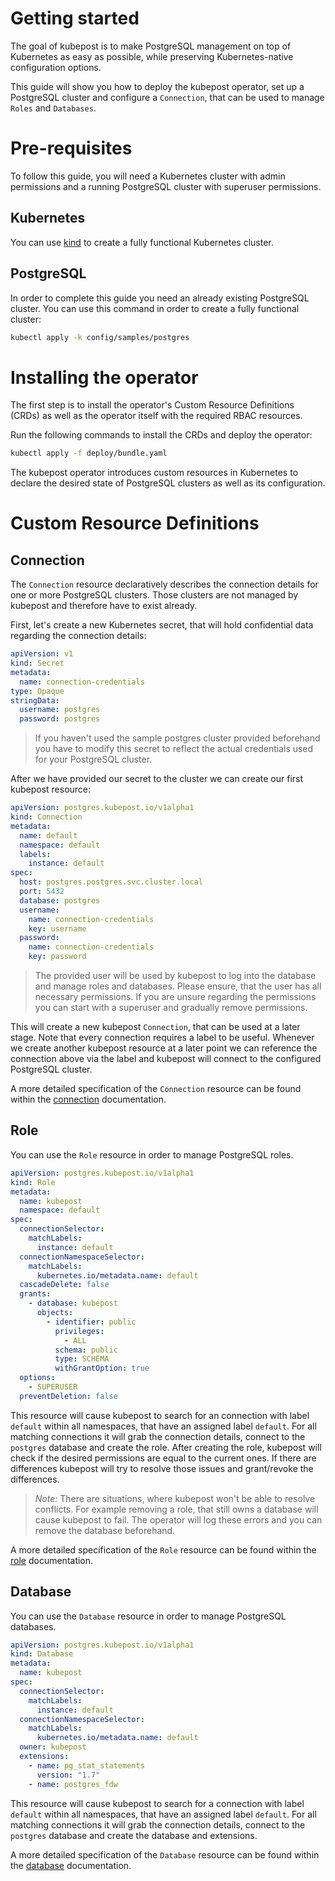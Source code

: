 # Getting started

The goal of kubepost is to make PostgreSQL management on top of Kubernetes
as easy as possible, while preserving Kubernetes-native configuration options.

This guide will show you how to deploy the kubepost operator, set up a
PostgreSQL cluster and configure a `Connection`, that can be used to manage
`Roles` and `Databases`.

# Pre-requisites

To follow this guide, you will need a Kubernetes cluster with admin permissions and a running
PostgreSQL cluster with superuser permissions.

## Kubernetes

You can use [kind](https://kind.sigs.k8s.io/) to create a fully functional Kubernetes cluster.

## PostgreSQL

In order to complete this guide you need an already existing PostgreSQL cluster. You can use this
command in order to create a fully functional cluster:

```sh
kubectl apply -k config/samples/postgres
```

# Installing the operator

The first step is to install the operator's Custom Resource Definitions (CRDs) as well
as the operator itself with the required RBAC resources.

Run the following commands to install the CRDs and deploy the operator:

```sh
kubectl apply -f deploy/bundle.yaml
```

The kubepost operator introduces custom resources in Kubernetes to declare
the desired state of PostgreSQL clusters as well as its configuration.

# Custom Resource Definitions

## Connection

The `Connection` resource declaratively describes the connection details for one or more PostgreSQL
clusters. Those clusters are not managed by kubepost and therefore have to exist already.

First, let's create a new Kubernetes secret, that will hold confidential data regarding the connection details:

```yaml
apiVersion: v1
kind: Secret
metadata:
  name: connection-credentials
type: Opaque
stringData:
  username: postgres
  password: postgres
```

> If you haven't used the sample postgres cluster provided beforehand you have to modify this secret to reflect
the actual credentials used for your PostgreSQL cluster.

After we have provided our secret to the cluster we can create our first kubepost resource:

```yaml
apiVersion: postgres.kubepost.io/v1alpha1
kind: Connection
metadata:
  name: default
  namespace: default
  labels:
    instance: default
spec:
  host: postgres.postgres.svc.cluster.local
  port: 5432
  database: postgres
  username:
    name: connection-credentials
    key: username
  password:
    name: connection-credentials
    key: password
```

> The provided user will be used by kubepost to log into the database and manage roles and databases. Please
> ensure, that the user has all necessary permissions. If you are unsure regarding the permissions you can start
> with a superuser and gradually remove permissions.

This will create a new kubepost `Connection`, that can be used at a later stage. Note that every connection
requires a label to be useful. Whenever we create another kubepost resource at a later point we can reference
the connection above via the label and kubepost will connect to the configured PostgreSQL cluster.

A more detailed specification of the `Connection` resource can be found within the [connection](connection.md)
documentation.

## Role

You can use the `Role` resource in order to manage PostgreSQL roles.

```yaml
apiVersion: postgres.kubepost.io/v1alpha1
kind: Role
metadata:
  name: kubepost
  namespace: default
spec:
  connectionSelector:
    matchLabels:
      instance: default
  connectionNamespaceSelector:
    matchLabels:
      kubernetes.io/metadata.name: default
  cascadeDelete: false
  grants:
    - database: kubepost
      objects:
        - identifier: public
          privileges:
            - ALL
          schema: public
          type: SCHEMA
          withGrantOption: true
  options:
    - SUPERUSER
  preventDeletion: false
```

This resource will cause kubepost to search for an connection with label `default` within all namespaces,
that have an assigned label `default`. For all matching connections it will grab the connection details, connect
to the `postgres` database and create the role. After creating the role, kubepost will check if the desired
permissions are equal to the current ones. If there are differences kubepost will try to resolve those issues
and grant/revoke the differences.

> **Note*:* There are situations, where kubepost won't be able to resolve conflicts. For example removing a role,
> that still owns a database will cause kubepost to fail. The operator will log these errors and you can remove the
> database beforehand.

A more detailed specification of the `Role` resource can be found within the [role](role.md) documentation.

## Database

You can use the `Database` resource in order to manage PostgreSQL databases.

```yaml
apiVersion: postgres.kubepost.io/v1alpha1
kind: Database
metadata:
  name: kubepost
spec:
  connectionSelector:
    matchLabels:
      instance: default
  connectionNamespaceSelector:
    matchLabels:
      kubernetes.io/metadata.name: default
  owner: kubepost
  extensions:
    - name: pg_stat_statements
      version: "1.7"
    - name: postgres_fdw
```

This resource will cause kubepost to search for a connection with label `default` within all namespaces,
that have an assigned label `default`. For all matching connections it will grab the connection details, connect
to the `postgres` database and create the database and extensions.

A more detailed specification of the `Database` resource can be found within the [database](database.md) documentation.

